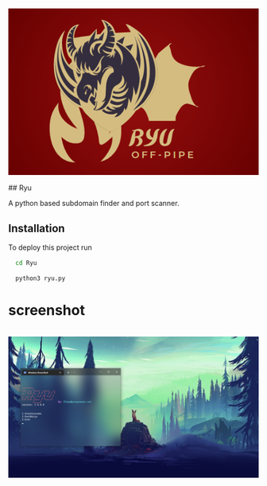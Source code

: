 <p align="center" >
    <br>
    <img src="/101.png" width="550">

<br>
</p>
## Ryu

A python based subdomain finder and port scanner.

## Installation

To deploy this project run
```bash
  cd Ryu
```
```bash
  python3 ryu.py
```
# screenshot
<p align="center" >
    <br>
    <img src="/ryu1.png">

<br>
</p>
